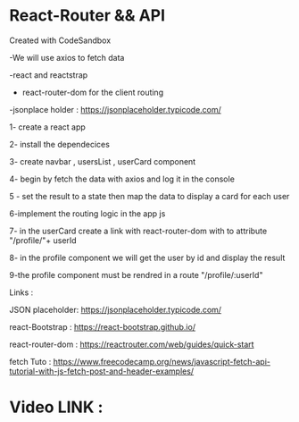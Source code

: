 # React-Router && API
Created with CodeSandbox


-We will use  axios to fetch data 


-react and reactstrap 


- react-router-dom for the client routing 


-jsonplace holder  : https://jsonplaceholder.typicode.com/


1- create a react app 

2- install the dependecices 

3- create navbar , usersList , userCard component 

4- begin by fetch the data with axios and log it in the console 

5 - set the result to a state then map the data to display a card for each user 

6-implement the routing logic in the app js 

7- in the userCard create a link with react-router-dom with to attribute "/profile/"+ userId 

8- in the profile component we will get the user by id and display the result 

9-the profile component must be rendred in a route "/profile/:userId" 


Links : 

JSON placeholder: https://jsonplaceholder.typicode.com/

react-Bootstrap : https://react-bootstrap.github.io/

react-router-dom : https://reactrouter.com/web/guides/quick-start

fetch Tuto :  https://www.freecodecamp.org/news/javascript-fetch-api-tutorial-with-js-fetch-post-and-header-examples/


# Video LINK : 
